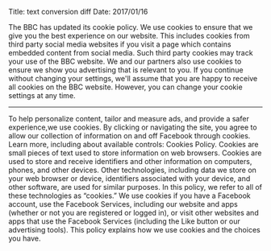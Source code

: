 Title: text conversion diff
Date: 2017/01/16

The BBC has updated its cookie policy. We use cookies to ensure that we give you the best experience on our website. This includes cookies from third party social media websites if you visit a page which contains embedded content from social media. Such third party cookies may track your use of the BBC website. We and our partners also use cookies to ensure we show you advertising that is relevant to you. If you continue without changing your settings, we'll assume that you are happy to receive all cookies on the BBC website. However, you can change your cookie settings at any time.

---

To help personalize content, tailor and measure ads, and provide a safer experience,we use cookies. By clicking or navigating the site, you agree to allow our collection of information on and off Facebook through cookies. Learn more, including about available controls: Cookies Policy. Cookies are small pieces of text used to store information on web browsers. Cookies are used to store and receive identifiers and other information on computers, phones, and other devices. Other technologies, including data we store on your web browser or device, identifiers associated with your device, and other software, are used for similar purposes. In this policy, we refer to all of these technologies as “cookies.” We use cookies if you have a Facebook account, use the Facebook Services, including our website and apps (whether or not you are registered or logged in), or visit other websites and apps that use the Facebook Services (including the Like button or our advertising tools). This policy explains how we use cookies and the choices you have.
